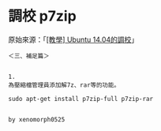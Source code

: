 
# 調校 p7zip

原始來源：「[[教學] Ubuntu 14.04的調校](http://www.ubuntu-tw.org/modules/newbb/viewtopic.php?post_id=317196#forumpost317196P)」

```
＜三、補足篇＞


1.
為壓縮檔管理員添加解7z、rar等的功能。

sudo apt-get install p7zip-full p7zip-rar


by xenomorph0525
```
